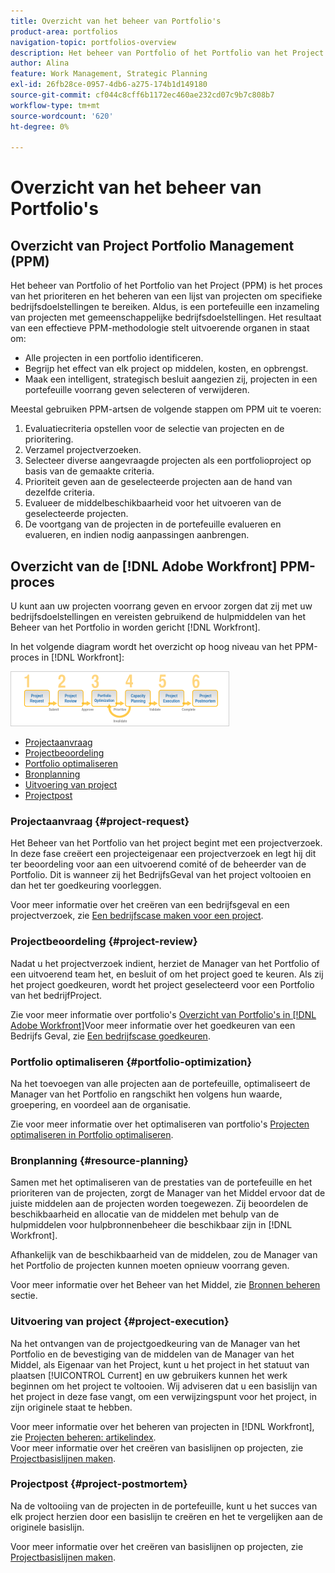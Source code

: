 ```yaml
---
title: Overzicht van het beheer van Portfolio's
product-area: portfolios
navigation-topic: portfolios-overview
description: Het beheer van Portfolio of het Portfolio van het Project (PPM) is het proces van het prioriteren en het beheren van een lijst van projecten om specifieke bedrijfsdoelstellingen te bereiken. Een portefeuille is een inzameling van projecten met gemeenschappelijke bedrijfsdoelstellingen.
author: Alina
feature: Work Management, Strategic Planning
exl-id: 26fb28ce-0957-4db6-a275-174b1d149180
source-git-commit: cf044c8cff6b1172ec460ae232cd07c9b7c808b7
workflow-type: tm+mt
source-wordcount: '620'
ht-degree: 0%

---
```


# Overzicht van het beheer van Portfolio&#39;s

<!--Audited: 12/2023-->

## Overzicht van Project Portfolio Management (PPM)

Het beheer van Portfolio of het Portfolio van het Project (PPM) is het proces van het prioriteren en het beheren van een lijst van projecten om specifieke bedrijfsdoelstellingen te bereiken. Aldus, is een portefeuille een inzameling van projecten met gemeenschappelijke bedrijfsdoelstellingen. Het resultaat van een effectieve PPM-methodologie stelt uitvoerende organen in staat om:

* Alle projecten in een portfolio identificeren.
* Begrijp het effect van elk project op middelen, kosten, en opbrengst.
* Maak een intelligent, strategisch besluit aangezien zij, projecten in een portefeuille voorrang geven selecteren of verwijderen.

Meestal gebruiken PPM-artsen de volgende stappen om PPM uit te voeren:

1. Evaluatiecriteria opstellen voor de selectie van projecten en de prioritering.
1. Verzamel projectverzoeken.
1. Selecteer diverse aangevraagde projecten als een portfolioproject op basis van de gemaakte criteria.
1. Prioriteit geven aan de geselecteerde projecten aan de hand van dezelfde criteria.
1. Evalueer de middelbeschikbaarheid voor het uitvoeren van de geselecteerde projecten.
1. De voortgang van de projecten in de portefeuille evalueren en evalueren, en indien nodig aanpassingen aanbrengen.

## Overzicht van de [!DNL Adobe Workfront] PPM-proces

U kunt aan uw projecten voorrang geven en ervoor zorgen dat zij met uw bedrijfsdoelstellingen en vereisten gebruikend de hulpmiddelen van het Beheer van het Portfolio in worden gericht [!DNL Workfront].

In het volgende diagram wordt het overzicht op hoog niveau van het PPM-proces in [!DNL Workfront]:

![](assets/pm1-350x88.png)

* [Projectaanvraag](#project-request)
* [Projectbeoordeling](#project-review)
* [Portfolio optimaliseren](#portfolio-optimization)
* [Bronplanning](#resource-planning)
* [Uitvoering van project](#project-execution)
* [Projectpost](#project-postmortem)

### Projectaanvraag {#project-request}

Het Beheer van het Portfolio van het project begint met een projectverzoek. In deze fase creëert een projecteigenaar een projectverzoek en legt hij dit ter beoordeling voor aan een uitvoerend comité of de beheerder van de Portfolio. Dit is wanneer zij het BedrijfsGeval van het project voltooien en dan het ter goedkeuring voorleggen.

Voor meer informatie over het creëren van een bedrijfsgeval en een projectverzoek, zie [Een bedrijfscase maken voor een project](../../../manage-work/projects/define-a-business-case/create-business-case.md).

### Projectbeoordeling {#project-review}

Nadat u het projectverzoek indient, herziet de Manager van het Portfolio of een uitvoerend team het, en besluit of om het project goed te keuren. Als zij het project goedkeuren, wordt het project geselecteerd voor een Portfolio van het bedrijfProject.

Zie voor meer informatie over portfolio&#39;s [Overzicht van Portfolio&#39;s in [!DNL Adobe Workfront]](../../../manage-work/portfolios/portfolios-overview/portfolio-overview.md)Voor meer informatie over het goedkeuren van een Bedrijfs Geval, zie [Een bedrijfscase goedkeuren](../../../manage-work/projects/define-a-business-case/approve-business-case.md).

### Portfolio optimaliseren {#portfolio-optimization}

Na het toevoegen van alle projecten aan de portefeuille, optimaliseert de Manager van het Portfolio en rangschikt hen volgens hun waarde, groepering, en voordeel aan de organisatie.

Zie voor meer informatie over het optimaliseren van portfolio&#39;s [Projecten optimaliseren in Portfolio optimaliseren](../../../manage-work/portfolios/portfolio-optimizer/optimize-projects-in-portfolio-optimizer.md).

### Bronplanning {#resource-planning}

Samen met het optimaliseren van de prestaties van de portefeuille en het prioriteren van de projecten, zorgt de Manager van het Middel ervoor dat de juiste middelen aan de projecten worden toegewezen. Zij beoordelen de beschikbaarheid en allocatie van de middelen met behulp van de hulpmiddelen voor hulpbronnenbeheer die beschikbaar zijn in [!DNL Workfront].

Afhankelijk van de beschikbaarheid van de middelen, zou de Manager van het Portfolio de projecten kunnen moeten opnieuw voorrang geven.

Voor meer informatie over het Beheer van het Middel, zie [Bronnen beheren](../../../resource-mgmt/manage-resources.md) sectie.

### Uitvoering van project {#project-execution}

Na het ontvangen van de projectgoedkeuring van de Manager van het Portfolio en de bevestiging van de middelen van de Manager van het Middel, als Eigenaar van het Project, kunt u het project in het statuut van plaatsen [!UICONTROL Current] en uw gebruikers kunnen het werk beginnen om het project te voltooien. Wij adviseren dat u een basislijn van het project in deze fase vangt, om een verwijzingspunt voor het project, in zijn originele staat te hebben.

Voor meer informatie over het beheren van projecten in [!DNL Workfront], zie [Projecten beheren: artikelindex](../../../manage-work/projects/manage-projects/manage-projects-overview.md).\
Voor meer informatie over het creëren van basislijnen op projecten, zie [Projectbasislijnen maken](../../../manage-work/projects/create-projects/create-baselines.md).

### Projectpost {#project-postmortem}

Na de voltooiing van de projecten in de portefeuille, kunt u het succes van elk project herzien door een basislijn te creëren en het te vergelijken aan de originele basislijn.

Voor meer informatie over het creëren van basislijnen op projecten, zie [Projectbasislijnen maken](../../../manage-work/projects/create-projects/create-baselines.md).
